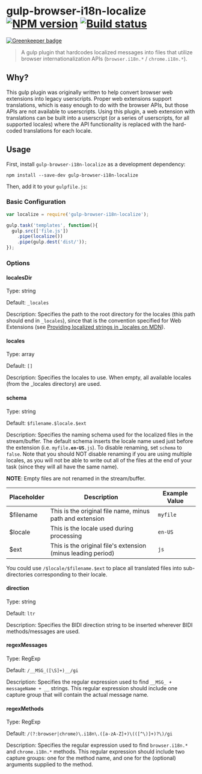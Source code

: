 # gulp-browser-i18n-localize [![NPM version][npm-image]][npm-url] [![Build status][travis-image]][travis-url]

[![Greenkeeper badge](https://badges.greenkeeper.io/rthaut/gulp-browser-i18n-localize.svg)](https://greenkeeper.io/)

> A gulp plugin that hardcodes localized messages into files that utilize browser internationalization APIs (`browser.i18n.*` / `chrome.i18n.*`).

## Why?

This gulp plugin was originally written to help convert browser web extensions into legacy userscripts. Proper web extensions support translations, which is easy enough to do with the browser APIs, but those APIs are not available to userscripts. Using this plugin, a web extension with translations can be built into a userscript (or a series of userscripts, for all supported locales) where the API functionality is replaced with the hard-coded translations for each locale.

## Usage

First, install `gulp-browser-i18n-localize` as a development dependency:

```shell
npm install --save-dev gulp-browser-i18n-localize
```

Then, add it to your `gulpfile.js`:

### Basic Configuration

```javascript
var localize = require('gulp-browser-i18n-localize');

gulp.task('templates', function(){
  gulp.src(['file.js'])
    .pipe(localize())
    .pipe(gulp.dest('dist/'));
});
```

### Options

#### localesDir

Type: string

Default: `_locales`

Description: Specifies the path to the root directory for the locales (this path should end in `_locales`), since that is the convention specified for Web Extensions (see [Providing localized strings in \_locales on MDN](https://developer.mozilla.org/en-US/Add-ons/WebExtensions/Internationalization#Providing_localized_strings_in__locales)).

#### locales

Type: array

Default: `[]`

Description: Specifies the locales to use. When empty, all available locales (from the \_locales directory) are used.

#### schema

Type: string

Default: `$filename.$locale.$ext`

Description: Specifies the naming schema used for the localized files in the stream/buffer. The default schema inserts the locale name used just before the extension (i.e. `myfile`**`.en-US`**`.js`). To disable renaming, set `schema` to `false`. Note that you should NOT disable renaming if you are using multiple locales, as you will not be able to write out all of the files at the end of your task (since they will all have the same name).

**NOTE**: Empty files are not renamed in the stream/buffer.

| Placeholder   | Description   | Example Value |
| ------------- | ------------- | ------------- |
| $filename | This is the original file name, minus path and extension     | `myfile` |
| $locale   | This is the locale used during processing                    | `en-US`  |
| $ext      | This is the original file's extension (minus leading period) | `js`     |

You could use `/$locale/$filename.$ext` to place all translated files into sub-directories corresponding to their locale.

#### direction

Type: string

Default: `ltr`

Description: Specifies the BIDI direction string to be inserted wherever BIDI methods/messages are used.

#### regexMessages

Type: RegExp

Default: `/__MSG_([\S]+)__/gi`

Description: Specifies the regular expression used to find `__MSG_ + messageName + __` strings. This regular expression should include one capture group that will contain the actual message name.

#### regexMethods

Type: RegExp

Default: `/(?:browser|chrome)\.i18n\.([a-zA-Z]+)\(([^\)]+)?\)/gi`

Description: Specifies the regular expression used to find `browser.i18n.*` and `chrome.i18n.*` methods. This regular expression should include two capture groups: one for the method name, and one for the (optional) arguments supplied to the method.

[travis-url]: http://travis-ci.org/rthaut/gulp-browser-i18n-localize
[travis-image]: https://secure.travis-ci.org/rthaut/gulp-browser-i18n-localize.svg?branch=master
[npm-url]: https://npmjs.org/package/gulp-browser-i18n-localize
[npm-image]: https://badge.fury.io/js/gulp-browser-i18n-localize.svg

